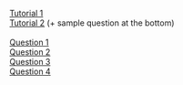 [Tutorial 1](https://www.youtube.com/watch?v=ZBHKZF5w4YU)<br>
[Tutorial 2](https://www.hackerearth.com/practice/data-structures/advanced-data-structures/segment-trees/tutorial/) (+ sample question at the bottom)<br><br>
[Question 1](https://www.hackerearth.com/practice/data-structures/advanced-data-structures/segment-trees/practice-problems/algorithm/shivam-and-expensive-birthday-gift-da58b2f0/)<br>
[Question 2](https://codeforces.com/contest/380/problem/C)<br>
[Question 3](https://www.hackerearth.com/practice/data-structures/advanced-data-structures/segment-trees/practice-problems/algorithm/k-th-bit-faae0e0d/)<br>
[Question 4](https://www.hackerearth.com/practice/data-structures/advanced-data-structures/segment-trees/practice-problems/algorithm/little-deepu-and-array/)<br>